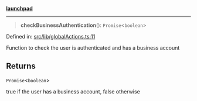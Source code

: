 [**launchpad**](index.md)

***

> **checkBusinessAuthentication**(): `Promise`\<`boolean`\>

Defined in: [src/lib/globalActions.ts:11](https://github.com/victorbratov/launchpad/blob/6dd13cd77753e59ec2a031fc7279545899826925/src/lib/globalActions.ts#L11)

Function to check the user is authenticated and has a business account

## Returns

`Promise`\<`boolean`\>

true if the user has a business account, false otherwise

